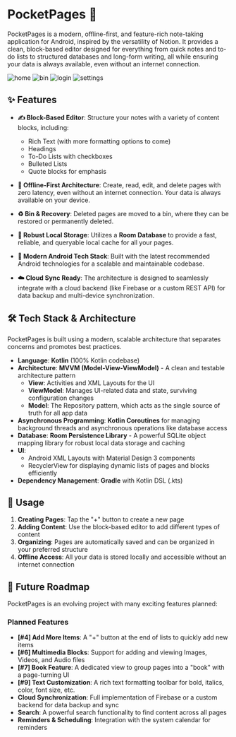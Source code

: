 # PocketPages 📝

PocketPages is a modern, offline-first, and feature-rich note-taking application for Android, inspired by the versatility of Notion. It provides a clean, block-based editor designed for everything from quick notes and to-do lists to structured databases and long-form writing, all while ensuring your data is always available, even without an internet connection.

![home](https://github.com/user-attachments/assets/d83881a2-90ed-4ef6-94b7-8e9ae325ad35)
![bin](https://github.com/user-attachments/assets/29a17643-1518-4cdf-9330-a0cbb557e9ed)
![login](https://github.com/user-attachments/assets/3e635233-ea13-4824-9469-3ce129a96e79)
![settings](https://github.com/user-attachments/assets/54652b5b-0493-42bb-9854-6c5df2153dc8)


## ✨ Features

- **✍️ Block-Based Editor**: Structure your notes with a variety of content blocks, including:
  - Rich Text (with more formatting options to come)
  - Headings
  - To-Do Lists with checkboxes
  - Bulleted Lists
  - Quote blocks for emphasis

- **💯 Offline-First Architecture**: Create, read, edit, and delete pages with zero latency, even without an internet connection. Your data is always available on your device.

- **♻️ Bin & Recovery**: Deleted pages are moved to a bin, where they can be restored or permanently deleted.

- **💾 Robust Local Storage**: Utilizes a **Room Database** to provide a fast, reliable, and queryable local cache for all your pages.

- **🚀 Modern Android Tech Stack**: Built with the latest recommended Android technologies for a scalable and maintainable codebase.

- **☁️ Cloud Sync Ready**: The architecture is designed to seamlessly integrate with a cloud backend (like Firebase or a custom REST API) for data backup and multi-device synchronization.

## 🛠️ Tech Stack & Architecture

PocketPages is built using a modern, scalable architecture that separates concerns and promotes best practices.

- **Language**: **Kotlin** (100% Kotlin codebase)
- **Architecture**: **MVVM (Model-View-ViewModel)** - A clean and testable architecture pattern
  - **View**: Activities and XML Layouts for the UI
  - **ViewModel**: Manages UI-related data and state, surviving configuration changes
  - **Model**: The Repository pattern, which acts as the single source of truth for all app data
- **Asynchronous Programming**: **Kotlin Coroutines** for managing background threads and asynchronous operations like database access
- **Database**: **Room Persistence Library** - A powerful SQLite object mapping library for robust local data storage and caching
- **UI**: 
  - Android XML Layouts with Material Design 3 components
  - RecyclerView for displaying dynamic lists of pages and blocks efficiently
- **Dependency Management**: **Gradle** with Kotlin DSL (.kts)

## 📱 Usage

1. **Creating Pages**: Tap the "+" button to create a new page
2. **Adding Content**: Use the block-based editor to add different types of content
3. **Organizing**: Pages are automatically saved and can be organized in your preferred structure
4. **Offline Access**: All your data is stored locally and accessible without an internet connection

## 🚀 Future Roadmap

PocketPages is an evolving project with many exciting features planned:

### Planned Features

- **[#4] Add More Items**: A "+" button at the end of lists to quickly add new items
- **[#6] Multimedia Blocks**: Support for adding and viewing Images, Videos, and Audio files
- **[#7] Book Feature**: A dedicated view to group pages into a "book" with a page-turning UI
- **[#9] Text Customization**: A rich text formatting toolbar for bold, italics, color, font size, etc.
- **Cloud Synchronization**: Full implementation of Firebase or a custom backend for data backup and sync
- **Search**: A powerful search functionality to find content across all pages
- **Reminders & Scheduling**: Integration with the system calendar for reminders

